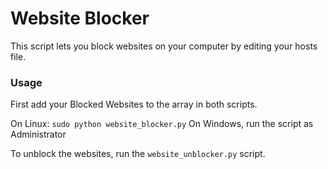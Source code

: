 # Website Blocker

This script lets you block websites on your computer by editing your hosts file.


### Usage
First add your Blocked Websites to the array in both scripts.

On Linux: `sudo python website_blocker.py`
On Windows, run the script as Administrator

To unblock the websites, run the `website_unblocker.py` script.
